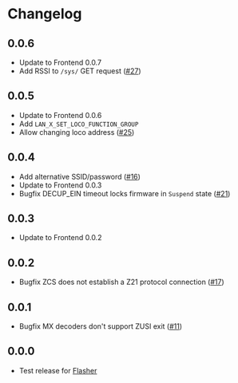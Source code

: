 # Changelog

## 0.0.6
- Update to Frontend 0.0.7
- Add RSSI to `/sys/` GET request ([#27](https://github.com/OpenRemise/Firmware/issues/27))

## 0.0.5
- Update to Frontend 0.0.6
- Add `LAN_X_SET_LOCO_FUNCTION_GROUP`
- Allow changing loco address ([#25](https://github.com/OpenRemise/Firmware/issues/25))

## 0.0.4
- Add alternative SSID/password ([#16](https://github.com/OpenRemise/Firmware/issues/16))
- Update to Frontend 0.0.3
- Bugfix DECUP_EIN timeout locks firmware in `Suspend` state ([#21](https://github.com/OpenRemise/Firmware/issues/21))

## 0.0.3
- Update to Frontend 0.0.2

## 0.0.2
- Bugfix ZCS does not establish a Z21 protocol connection ([#17](https://github.com/OpenRemise/Firmware/issues/17))

## 0.0.1
- Bugfix MX decoders don't support ZUSI exit ([#11](https://github.com/OpenRemise/Firmware/issues/11))

## 0.0.0
- Test release for [Flasher](https://github.com/OpenRemise/Flasher)